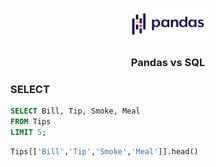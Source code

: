 <p align=center><img src='Pandas.png' width=25%></p>

<h3 align=center>Pandas vs SQL</h3>

### SELECT

```SQL
SELECT Bill, Tip, Smoke, Meal
FROM Tips
LIMIT 5;
```

```Python
Tips[['Bill','Tip','Smoke','Meal']].head()
```

